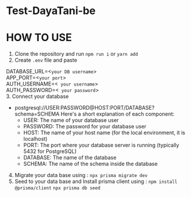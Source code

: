 # Test-DayaTani-be

# HOW TO USE

1. Clone the repository and run `npm run i` or `yarn add`
2. Create `.env` file and paste

DATABASE_URL=<`your DB username`>
</br>
APP_PORT=<`your port`>
</br>
AUTH_USERNAME=<` your username`>
</br>
AUTH_PASSWORD=<` your password`>
</br>
 3. Connect your database
   - postgresql://USER:PASSWORD@HOST:PORT/DATABASE?schema=SCHEMA
    Here's a short explanation of each component:
      - USER: The name of your database user
      - PASSWORD: The password for your database user
      - HOST: The name of your host name (for the local environment, it is localhost)
      - PORT: The port where your database server is running (typically 5432 for PostgreSQL)
      - DATABASE: The name of the database
      - SCHEMA: The name of the schema inside the database
  4. Migrate your data base using :
      `npx prisma migrate dev`
 4. Seed to your data base  and Install prisma client using :
      `npm install @prisma/client`
      `npx prisma db seed`
